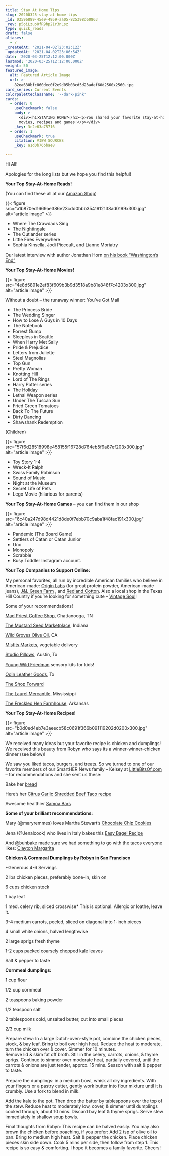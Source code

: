 ```yaml
---
title: Stay At Home Tips
slug: 20200325-stay-at-home-tips
_id: 03596889-45e9-4959-aa05-825398d60863
_rev: p5oiLzuoOfR9bp21r3nLsz
type: quick_reads
draft: false
aliases:
  - /
_createdAt: '2021-04-02T23:02:12Z'
_updatedAt: '2021-04-02T23:06:54Z'
date: '2020-03-25T12:12:00.000Z'
lastmod: '2020-03-25T12:12:00.000Z'
weight: 50
featured_image:
  alt: Featured Article Image
  url: >-
    82ea630bfc860dec0f2e9d05b08cd5d23adef60d2560x2560.jpg
card_series: Current Events
colorpaletteclassname: '--dark-pink'
cards:
  - order: 0
    useCheckmark: false
    body: >-
      <div><h1>STAYING HOME?</h1><p>You shared your favorite stay-at-home books,
      movies, recipes and games!</p></div>
    _key: 3c2e63a75716
  - order: 1
    useCheckmark: true
    citation: VIEW SOURCES
    _key: a1d0b76bbae8

---
```

Hi All!

Apologies for the long lists but we hope you find this helpful!

**Your Top Stay-At-Home Reads!**

(You can find these all at our [Amazon Shop](http://www.amazon.com/shop/smarthernews))

{{< figure src="a1b870ed1669ae386e23cdd0bbb3541912138ad0199x300.jpg" alt="article image" >}}

* Where The Crawdads Sing
* [The Nightingale](https://www.amazon.com/dp/1250080401/?ref=exp_smarthernews_dp_vv_d)
* The Outlander series
* Little Fires Everywhere
* Sophia Kinsella, Jodi Piccoult, and Lianne Moriatry

Our latest interview with author Jonathan Horn [on his book “Washington’s End”](https://www.amazon.com/dp/1501154230/?ref=exp_smarthernews_dp_vv_d)

**Your Top Stay-At-Home Movies!**

{{< figure src="4e8d5891e2ef83f609b3b9d3518a9b81e848f7c4203x300.jpg" alt="article image" >}}

Without a doubt – the runaway winner: You’ve Got Mail

* The Princess Bride
* The Wedding Singer
* How to Lose A Guys in 10 Days
* The Notebook
* Forrest Gump
* Sleepless in Seattle
* When Harry Met Sally
* Pride & Prejudice
* Letters from Juliette
* Steel Magnolias
* Top Gun
* Pretty Woman
* Knotting Hill
* Lord of The Rings
* Harry Potter series
* The Holiday
* Lethal Weapon series
* Under The Tuscan Sun
* Fried Green Tomatoes
* Back To The Future
* Dirty Dancing
* Shawshank Redemption

(Children)

{{< figure src="57f6d28518998e458155f16728d764eb5f9a87ef203x300.jpg" alt="article image" >}}

* Toy Story 1-4
* Wreck-It Ralph
* Swiss Family Robinson
* Sound of Music
* Night at the Museum
* Secret Life of Pets
* Lego Movie (hilarious for parents)

**Your Top Stay-At-Home Games** – you can find them in our shop

{{< figure src="6c40a247d98d4421d8de0f7ebb70c9aba1f48fac191x300.jpg" alt="article image" >}}

* Pandemic (The Board Game)
* Settlers of Catan or Catan Junior
* Uno
* Monopoly
* Scrabble
* Busy Toddler Instagram account.

**Your Top Companies to Support Online:**

My personal favorites, all run by incredible American families who believe in American-made: [Origin Labs](https://originmaine.com/durable-goods/) (for great protein powder, American-made jeans), [J&L Green Farm](https://www.jlgreenfarm.com/) , and [Redland Cotton](https://www.redlandcotton.com/). Also a local shop in the Texas Hill Country if you’re looking for something cute – [Vintage Soul](https://vintagesoultx.com/)!

Some of your recommendations!

[Mad Priest Coffee Shop](https://madpriestcoffee.com/), Chattanooga, TN

[The Mustard Seed Marketplace](https://themustardseedmarketplace.com/), Indiana

[Wild Groves Olive Oil](https://wildgroves.com/), CA

[Misfits Markets](https://www.misfitsmarket.com/), vegetable delivery

[Studio Pillows](https://studiopillows.com/), Austin, Tx

[Young Wild Friedman](https://www.youngwildandfriedman.com/) sensory kits for kids!

[Odin Leather Goods](https://odinleathergoods.com/), Tx

[The Shop Forward](https://www.theshopforward.com/)

[The Laurel Mercantile](https://www.laurelmercantile.com/), Mississippi

[The Freckled Hen Farmhouse,](https://freckledhenfarmhouse.com/) Arkansas

**Your Top Stay-At-Home Recipes!**

{{< figure src="b0d0ed4eb7e3aeecb58c0691f366b091119202d0200x300.jpg" alt="article image" >}}

We received many ideas but your favorite recipe is chicken and dumplings! We received this beauty from Robyn who says its a winner-winner-chicken dinner (see below)!

We saw you liked tacos, burgers, and treats. So we turned to one of our favorite members of our SmartHER News family – Kelsey at [LittleBitsOf.com](https://littlebitsof.com/) – for recommendations and she sent us these:

Bake her [bread](https://littlebitsof.com/2012/05/rosemary-garlic-bread/)

Here’s her [Citrus Garlic Shredded Beef Taco recipe](https://littlebitsof.com/2019/04/citrus-garlic-shredded-beef-tacos-instant-pot/)

Awesome healthier [Samoa Bars](https://littlebitsof.com/2020/02/healthier-samoa-bars/)

**Some of your brilliant recommendations:**

Mary (@maryremmes) loves Martha Stewart’s [Chocolate Chip Cookies](https://www.marthastewart.com/1525880/marthas-chocolate-chip-cookies)

Jena (@Jenalcook) who lives in Italy bakes this [Easy Bagel Recipe](https://www.skinnytaste.com/easy-bagel-recipe/)

And @buhbake made sure we had something to go with the tacos everyone likes: [Clayton Margarita](http://www.thedefineddish.com/claytons-margarita/)

**Chicken & Cornmeal Dumplings by Robyn in San Francisco**

*Generous 4-6 Servings

2 lbs chicken pieces, preferably bone-in, skin on

6 cups chicken stock

1 bay leaf

1 med. celery rib, sliced crosswise* This is optional. Allergic or loathe, leave it.

3-4 medium carrots, peeled, sliced on diagonal into 1-inch pieces

4 small white onions, halved lengthwise

2 large sprigs fresh thyme

1-2 cups packed coarsely chopped kale leaves

Salt & pepper to taste

**Cornmeal dumplings:**

1 cup flour

1/2 cup cornmeal

2 teaspoons baking powder

1/2 teaspoon salt

2 tablespoons cold, unsalted butter, cut into small pieces

2/3 cup milk

Prepare stew: In a large Dutch-oven-style pot, combine the chicken pieces, stock, & bay leaf. Bring to boil over high heat. Reduce the heat to moderate, turn the chicken over & cover. Simmer for 10 minutes.  
Remove lid & skim fat off broth. Stir in the celery, carrots, onions, & thyme sprigs. Continue to simmer over moderate heat, partially covered, until the carrots & onions are just tender, approx. 15 mins. Season with salt & pepper to taste.

Prepare the dumplings: in a medium bowl, whisk all dry ingredients. With your fingers or a pastry cutter, gently work butter into flour mixture until it is crumbly. Use a fork to blend in milk.

Add the kale to the pot. Then drop the batter by tablespoons over the top of the stew. Reduce heat to moderately low, cover, & simmer until dumplings cooked through, about 10 mins. Discard bay leaf & thyme sprigs. Serve stew immediately in shallow soup bowls.

Final thoughts from Robyn: This recipe can be halved easily. You may also brown the chicken before poaching, if you prefer: Add 2 tsp of olive oil to pan. Bring to medium high heat. Salt & pepper the chicken. Place chicken pieces skin side down. Cook 5 mins per side, then follow from step 1. This recipe is so easy & comforting. I hope it becomes a family favorite. Cheers!